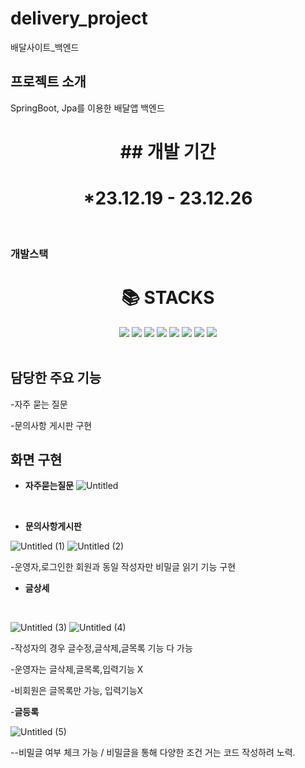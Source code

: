# delivery_project
배달사이트_백엔드

## 프로젝트 소개
SpringBoot, Jpa를 이용한 배달앱 백엔드 
<br>
<div align=center><h1>## 개발 기간</h1></div>
<div align=center><h1>*23.12.19 - 23.12.26</h1></div>
<br>

### 개발스택
<div align=center><h1>📚 STACKS</h1></div>

<div align=center> 
  <img src="https://img.shields.io/badge/java-007396?style=for-the-badge&logo=java&logoColor=white">
  <img src="https://img.shields.io/badge/spring-6DB33F?style=for-the-badge&logo=spring&logoColor=white">
  <img src="https://img.shields.io/badge/springboot-6DB33F?style=for-the-badge&logo=springboot&logoColor=white">
  <img src="https://img.shields.io/badge/springsecurity-6DB33F?style=for-the-badge&logo=springsecurity&logoColor=white">
  <img src="https://img.shields.io/badge/mysql-4479A1?style=for-the-badge&logo=mysql&logoColor=white">   
  <img src="https://img.shields.io/badge/github-181717?style=for-the-badge&logo=github&logoColor=white">
  <img src="https://img.shields.io/badge/git-F05032?style=for-the-badge&logo=git&logoColor=white">
  <img src="https://img.shields.io/badge/gradle-02303A?style=for-the-badge&logo=gradle&logoColor=white">

  
  <br>
</div>


<br>

## 담당한 주요 기능 
-자주 묻는 질문 

-문의사항 게시판 구현


## 화면 구현
- **자주묻는질문**
![Untitled](https://github.com/bbbangduk9/ItWill3rdProject/assets/142999206/3e7b8a1b-8654-498d-99de-995684ca7104)
</br>

- **문의사항게시판**

![Untitled (1)](https://github.com/bbbangduk9/ItWill3rdProject/assets/142999206/295af9b5-b922-443f-8a7a-372e0067380f)
![Untitled (2)](https://github.com/bbbangduk9/ItWill3rdProject/assets/142999206/03613f93-e432-4348-9fb9-31c52797377c)

-운영자,로그인한 회원과 동일 작성자만 비밀글 읽기 기능 구현
</br>

- **글상세**

<br>

![Untitled (3)](https://github.com/bbbangduk9/ItWill3rdProject/assets/142999206/9547344d-89de-4cb8-8c8e-4389bf86bb0c)
![Untitled (4)](https://github.com/bbbangduk9/ItWill3rdProject/assets/142999206/ec6b800a-e03e-420f-9322-ed7f98b62c82)

-작성자의 경우 글수정,글삭제,글목록 기능 다 가능

-운영자는 글삭제,글목록,입력기능 X

-비회원은 글목록만 가능, 입력기능X
</br>

-**글등록**

![Untitled (5)](https://github.com/bbbangduk9/ItWill3rdProject/assets/142999206/7ffda3b7-b4cc-47c2-ad8a-39b8a7dee333)

--비밀글 여부 체크 가능 / 비밀글을 통해 다양한 조건 거는 코드 작성하려 노력.
</br>



